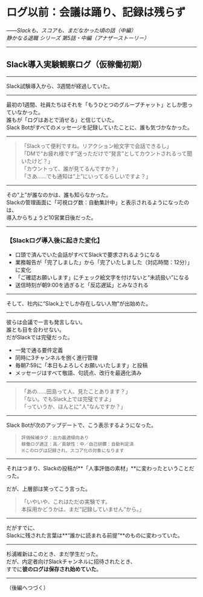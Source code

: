 # ログ以前：会議は踊り、記録は残らず  
_――Slackも、スコアも、まだなかった頃の話（中編）_  
*静かなる退職 シリーズ 第5話・中編（アナザーストーリー）*

---

## Slack導入実験観察ログ（仮稼働初期）

---

Slack試験導入から、3週間が経過していた。

---

最初の1週間、社員たちはそれを「もうひとつのグループチャット」としか思っていなかった。  
誰もが「ログはあとで消せる」と信じていた。  
Slack Botがすべてのメッセージを記録していたことに、誰も気づかなかった。

---

> 「Slackって便利ですね。リアクション絵文字で会話できるし」  
> 「DMで“お疲れ様です”送っただけで“発言”としてカウントされるって聞いたけど？」  
> 「カウントって、誰が見てるんですか？」  
> 「さあ……でも通知は“上”にいってるらしいですよ？」

---

その“上”が誰なのかは、誰も知らなかった。  
Slackの管理画面に「可視ログ数：自動集計中」と表示されるようになったのは、  
導入からちょうど10営業日後だった。

---

### 【Slackログ導入後に起きた変化】

- 口頭で済んでいた会話がすべてSlackで要求されるようになる  
- 業務報告が「完了しました」から「完了いたしました（対応時間：12分）」に変化  
- 「ご確認お願いします」にチェック絵文字を付けないと“未読扱い”になる  
- 送信時刻が朝9:00を過ぎると「反応遅延」とみなされる

---

そして、社内に“Slack上でしか存在しない人物”が出始めた。

---

彼らは会議で一言も発言しない。  
誰とも目を合わせない。  
だがSlackでは完璧だった。

- 一発で通る要件定義  
- 同時に3チャンネルを捌く進行管理  
- 毎朝7:59に「本日もよろしくお願いいたします」と投稿  
- メッセージはすべて敬語、句読点、改行を最適化済み

---

> 「あの……田島って人、見たことあります？」  
> 「ない。でもSlack上では完璧ですよ」  
> 「っていうか、ほんとに“人”なんですか？」

---

Slack Botが次のアップデートで、こう表示するようになった。

> `評価候補タグ：出力最適傾向あり`  
> `稼働ログ適正：高／貢献性：中／自己研鑽：自動判定済`  
> `※このログは記録され、スコア化の対象になります`

---

それはつまり、Slackの投稿が**「人事評価の素材」**に変わったということだった。

だが、上層部は笑ってこう言った。

> 「いやいや、これはただの実験です。  
>  本採用かどうかは、まだ“記録していません”から。」

---

だがすでに、  
Slackに残された言葉は**“誰かに読まれる前提”**のものに変わっていた。

---

杉浦維新はこのとき、まだ学生だった。  
だが、内定者向けSlackチャンネルに招待されたとき、  
すでに**彼のログは保存され始めていた**。

---

（後編へつづく）
